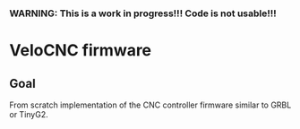 ### WARNING: This is a work in progress!!! Code is not usable!!! 

# VeloCNC firmware

## Goal
From scratch implementation of the CNC controller firmware similar to GRBL or TinyG2.



